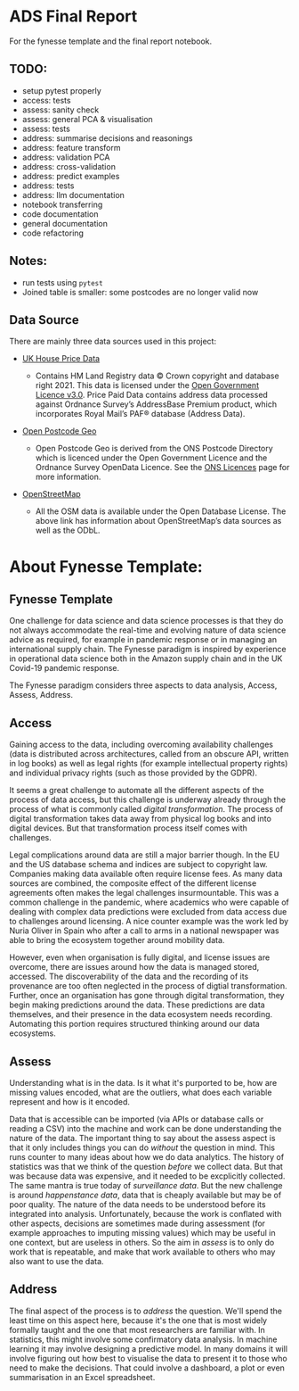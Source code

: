 # ADS Final Report

For the fynesse template and the final report notebook.

## TODO:

- setup pytest properly
- access: tests
- assess: sanity check
- assess: general PCA & visualisation
- assess: tests
- address: summarise decisions and reasonings
- address: feature transform
- address: validation PCA
- address: cross-validation
- address: predict examples
- address: tests
- address: llm documentation
- notebook transferring
- code documentation
- general documentation
- code refactoring

## Notes:

- run tests using ```pytest```
- Joined table is smaller: some postcodes are no longer valid now

## Data Source

There are mainly three data sources used in this project:

- [UK House Price Data](https://www.gov.uk/government/statistical-data-sets/price-paid-data-downloads)
  - Contains HM Land Registry data © Crown copyright and database right 2021. This data is licensed under the [Open Government Licence v3.0](https://www.nationalarchives.gov.uk/doc/open-government-licence/version/3/). Price Paid Data contains address data processed against Ordnance Survey’s AddressBase Premium product, which incorporates Royal Mail’s PAF® database (Address Data).

- [Open Postcode Geo](https://www.getthedata.com/open-postcode-geo)
    - Open Postcode Geo is derived from the ONS Postcode Directory which is licenced under the Open Government Licence and the Ordnance Survey OpenData Licence. See the [ONS Licences](https://www.ons.gov.uk/methodology/geography/licences) page for more information.

- [OpenStreetMap](https://openstreetmap.org/copyright)
    - All the OSM data is available under the Open Database License. The above link has information about OpenStreetMap’s data sources as well as the ODbL.


# About Fynesse Template:

## Fynesse Template

One challenge for data science and data science processes is that they do not always accommodate the real-time and evolving nature of data science advice as required, for example in pandemic response or in managing an international supply chain. The Fynesse paradigm is inspired by experience in operational data science both in the Amazon supply chain and in the UK Covid-19 pandemic response.

The Fynesse paradigm considers three aspects to data analysis, Access, Assess, Address. 

## Access

Gaining access to the data, including overcoming availability challenges (data is distributed across architectures, called from an obscure API, written in log books) as well as legal rights (for example intellectual property rights) and individual privacy rights (such as those provided by the GDPR).

It seems a great challenge to automate all the different aspects of the process of data access, but this challenge is underway already through the process of what is commonly called *digital transformation*. The process of digital transformation takes data away from physical log books and into digital devices. But that transformation process itself comes with challenges. 

Legal complications around data are still a major barrier though. In the EU and the US database schema and indices are subject to copyright law. Companies making data available often require license fees. As many data sources are combined, the composite effect of the different license agreements often makes the legal challenges insurmountable. This was a common challenge in the pandemic, where academics who were capable of dealing with complex data predictions were excluded from data access due to challenges around licensing. A nice counter example was the work led by Nuria Oliver in Spain who after a call to arms in a national newspaper  was able to bring the ecosystem together around mobility data.

However, even when organisation is fully digital, and license issues are overcome, there are issues around how the data is managed stored, accessed. The discoverability of the data and the recording of its provenance are too often neglected in the process of digtial transformation. Further, once an organisation has gone through digital transformation, they begin making predictions around the data. These predictions are data themselves, and their presence in the data ecosystem needs recording. Automating this portion requires structured thinking around our data ecosystems.

## Assess

Understanding what is in the data. Is it what it's purported to be, how are missing values encoded, what are the outliers, what does each variable represent and how is it encoded.

Data that is accessible can be imported (via APIs or database calls or reading a CSV) into the machine and work can be done understanding the nature of the data. The important thing to say about the assess aspect is that it only includes things you can do *without* the question in mind. This runs counter to many ideas about how we do data analytics. The history of statistics was that we think of the question *before* we collect data. But that was because data was expensive, and it needed to be excplicitly collected. The same mantra is true today of *surveillance data*. But the new challenge is around *happenstance data*, data that is cheaply available but may be of poor quality. The nature of the data needs to be understood before its integrated into analysis. Unfortunately, because the work is conflated with other aspects, decisions are sometimes made during assessment (for example approaches to imputing missing values) which may be useful in one context, but are useless in others. So the aim in *assess* is to only do work that is repeatable, and make that work available to others who may also want to use the data.

## Address

The final aspect of the process is to *address* the question. We'll spend the least time on this aspect here, because it's the one that is most widely formally taught and the one that most researchers are familiar with. In statistics, this might involve some confirmatory data analysis. In machine learning it may involve designing a predictive model. In many domains it will involve figuring out how best to visualise the data to present it to those who need to make the decisions. That could involve a dashboard, a plot or even summarisation in an Excel spreadsheet.

